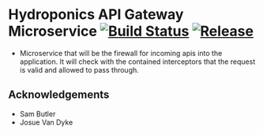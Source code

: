 # Hydroponics API Gateway Microservice [![Build Status](https://github.com/hydroponics-system/hydro-api-gateway-microservice/actions/workflows/build-api-gateway.yml/badge.svg)](https://github.com/hydroponics-system/hydro-api-gateway-microservice/actions) [![Release](https://jitpack.io/v/hydroponics-system/hydro-api-gateway-microservice.svg)](https://jitpack.io/#hydroponics-system/hydro-api-gateway-microservice)

- Microservice that will be the firewall for incoming apis into the application. It will check with the contained interceptors that the request is valid and allowed to pass through.

<!-- ACKNOWLEDGEMENTS -->

## Acknowledgements

- Sam Butler
- Josue Van Dyke
